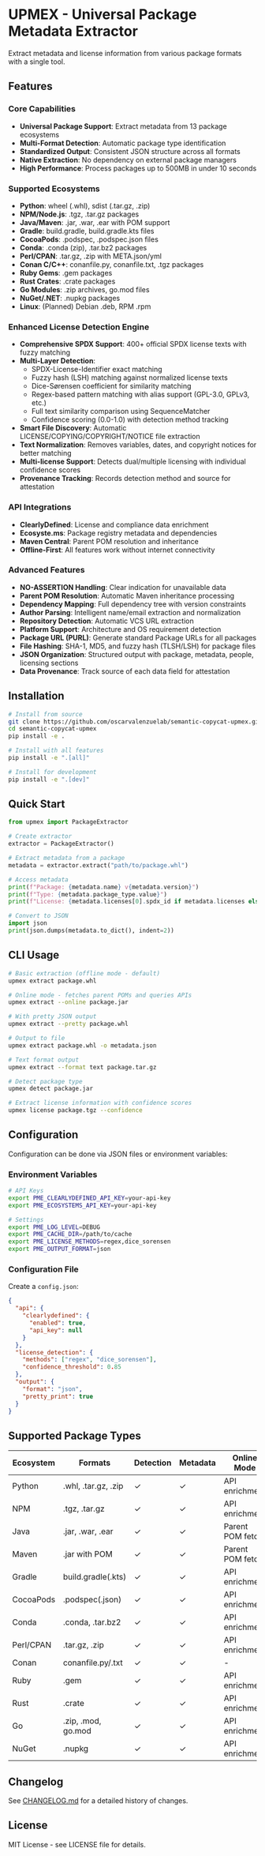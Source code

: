 # UPMEX - Universal Package Metadata Extractor

Extract metadata and license information from various package formats with a single tool.

## Features

### Core Capabilities
- **Universal Package Support**: Extract metadata from 13 package ecosystems
- **Multi-Format Detection**: Automatic package type identification
- **Standardized Output**: Consistent JSON structure across all formats
- **Native Extraction**: No dependency on external package managers
- **High Performance**: Process packages up to 500MB in under 10 seconds

### Supported Ecosystems
- **Python**: wheel (.whl), sdist (.tar.gz, .zip)
- **NPM/Node.js**: .tgz, .tar.gz packages
- **Java/Maven**: .jar, .war, .ear with POM support
- **Gradle**: build.gradle, build.gradle.kts files
- **CocoaPods**: .podspec, .podspec.json files
- **Conda**: .conda (zip), .tar.bz2 packages
- **Perl/CPAN**: .tar.gz, .zip with META.json/yml
- **Conan C/C++**: conanfile.py, conanfile.txt, .tgz packages
- **Ruby Gems**: .gem packages
- **Rust Crates**: .crate packages
- **Go Modules**: .zip archives, go.mod files
- **NuGet/.NET**: .nupkg packages
- **Linux**: (Planned) Debian .deb, RPM .rpm

### Enhanced License Detection Engine
- **Comprehensive SPDX Support**: 400+ official SPDX license texts with fuzzy matching
- **Multi-Layer Detection**:
  - SPDX-License-Identifier exact matching
  - Fuzzy hash (LSH) matching against normalized license texts
  - Dice-Sørensen coefficient for similarity matching
  - Regex-based pattern matching with alias support (GPL-3.0, GPLv3, etc.)
  - Full text similarity comparison using SequenceMatcher
  - Confidence scoring (0.0-1.0) with detection method tracking
- **Smart File Discovery**: Automatic LICENSE/COPYING/COPYRIGHT/NOTICE file extraction
- **Text Normalization**: Removes variables, dates, and copyright notices for better matching
- **Multi-license Support**: Detects dual/multiple licensing with individual confidence scores
- **Provenance Tracking**: Records detection method and source for attestation

### API Integrations
- **ClearlyDefined**: License and compliance data enrichment
- **Ecosyste.ms**: Package registry metadata and dependencies
- **Maven Central**: Parent POM resolution and inheritance
- **Offline-First**: All features work without internet connectivity

### Advanced Features
- **NO-ASSERTION Handling**: Clear indication for unavailable data
- **Parent POM Resolution**: Automatic Maven inheritance processing
- **Dependency Mapping**: Full dependency tree with version constraints
- **Author Parsing**: Intelligent name/email extraction and normalization
- **Repository Detection**: Automatic VCS URL extraction
- **Platform Support**: Architecture and OS requirement detection
- **Package URL (PURL)**: Generate standard Package URLs for all packages
- **File Hashing**: SHA-1, MD5, and fuzzy hash (TLSH/LSH) for package files
- **JSON Organization**: Structured output with package, metadata, people, licensing sections
- **Data Provenance**: Track source of each data field for attestation

## Installation

```bash
# Install from source
git clone https://github.com/oscarvalenzuelab/semantic-copycat-upmex.git
cd semantic-copycat-upmex
pip install -e .

# Install with all features
pip install -e ".[all]"

# Install for development
pip install -e ".[dev]"
```

## Quick Start

```python
from upmex import PackageExtractor

# Create extractor
extractor = PackageExtractor()

# Extract metadata from a package
metadata = extractor.extract("path/to/package.whl")

# Access metadata
print(f"Package: {metadata.name} v{metadata.version}")
print(f"Type: {metadata.package_type.value}")
print(f"License: {metadata.licenses[0].spdx_id if metadata.licenses else 'Unknown'}")

# Convert to JSON
import json
print(json.dumps(metadata.to_dict(), indent=2))
```

## CLI Usage

```bash
# Basic extraction (offline mode - default)
upmex extract package.whl

# Online mode - fetches parent POMs and queries APIs
upmex extract --online package.jar

# With pretty JSON output
upmex extract --pretty package.whl

# Output to file
upmex extract package.whl -o metadata.json

# Text format output
upmex extract --format text package.tar.gz

# Detect package type
upmex detect package.jar

# Extract license information with confidence scores
upmex license package.tgz --confidence
```

## Configuration

Configuration can be done via JSON files or environment variables:

### Environment Variables

```bash
# API Keys
export PME_CLEARLYDEFINED_API_KEY=your-api-key
export PME_ECOSYSTEMS_API_KEY=your-api-key

# Settings
export PME_LOG_LEVEL=DEBUG
export PME_CACHE_DIR=/path/to/cache
export PME_LICENSE_METHODS=regex,dice_sorensen
export PME_OUTPUT_FORMAT=json
```

### Configuration File

Create a `config.json`:

```json
{
  "api": {
    "clearlydefined": {
      "enabled": true,
      "api_key": null
    }
  },
  "license_detection": {
    "methods": ["regex", "dice_sorensen"],
    "confidence_threshold": 0.85
  },
  "output": {
    "format": "json",
    "pretty_print": true
  }
}
```

## Supported Package Types

| Ecosystem | Formats | Detection | Metadata | Online Mode | Tested |
|-----------|---------|-----------|----------|-------------|--------|
| Python | .whl, .tar.gz, .zip | ✓ | ✓ | API enrichment | ✓ |
| NPM | .tgz, .tar.gz | ✓ | ✓ | API enrichment | ✓ |
| Java | .jar, .war, .ear | ✓ | ✓ | Parent POM fetch | ✓ |
| Maven | .jar with POM | ✓ | ✓ | Parent POM fetch | ✓ |
| Gradle | build.gradle(.kts) | ✓ | ✓ | API enrichment | ✓ |
| CocoaPods | .podspec(.json) | ✓ | ✓ | API enrichment | ✓ |
| Conda | .conda, .tar.bz2 | ✓ | ✓ | API enrichment | ✓ |
| Perl/CPAN | .tar.gz, .zip | ✓ | ✓ | API enrichment | ✓ |
| Conan | conanfile.py/.txt | ✓ | ✓ | - | ✓ |
| Ruby | .gem | ✓ | ✓ | API enrichment | ✓ |
| Rust | .crate | ✓ | ✓ | API enrichment | ✓ |
| Go | .zip, .mod, go.mod | ✓ | ✓ | API enrichment | ✓ |
| NuGet | .nupkg | ✓ | ✓ | API enrichment | ✓ |


## Changelog

See [CHANGELOG.md](CHANGELOG.md) for a detailed history of changes.

## License

MIT License - see LICENSE file for details.